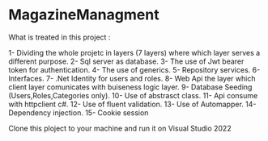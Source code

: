 # MagazineManagment

 What is treated in this project :

1- Dividing the whole projetc in layers (7 layers) where which layer serves a different purpose.
2- Sql server as database.
3- The use of Jwt bearer token for authentication. 
4- The use of generics.
5- Repository services.
6- Interfaces.
7- .Net Identity for users and roles.
8- Web Api the layer which client layer comunicates with buiseness logic layer.
9- Database Seeding (Users,Roles,Categories only).
10- Use of abstrasct class.
11- Api consume  with httpclient c#.
12- Use of fluent validation.
13- Use of Automapper.
14- Dependency injection.
15- Cookie session

Clone this ploject to your machine and run it on Visual Studio 2022
